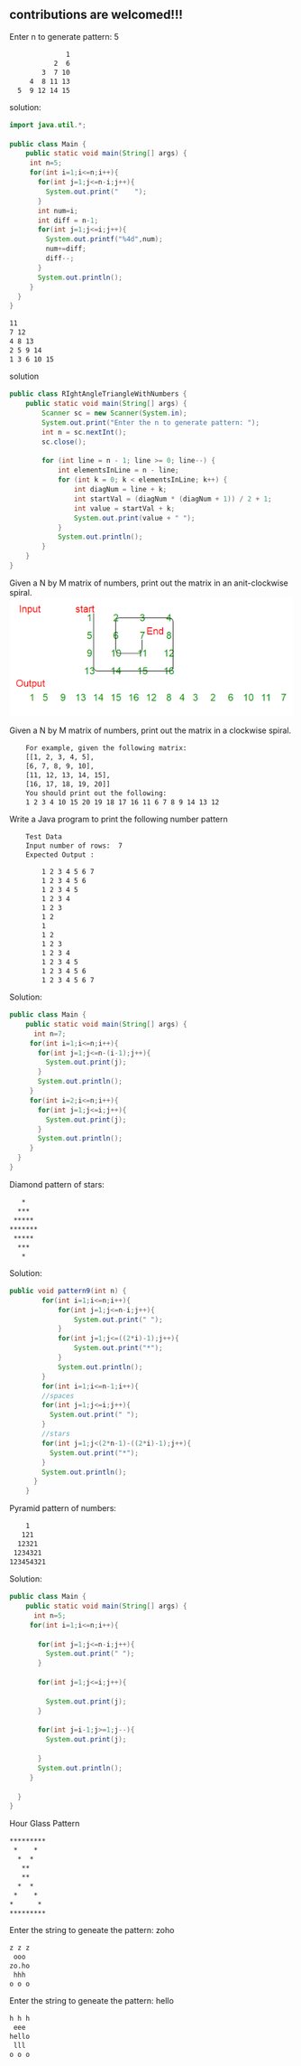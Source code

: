 ## contributions are welcomed!!!
Enter n to generate pattern: 5
```
              1
           2  6
        3  7 10
     4  8 11 13
  5  9 12 14 15
```
solution:
```java
import java.util.*;

public class Main {
    public static void main(String[] args) {
     int n=5;
     for(int i=1;i<=n;i++){
       for(int j=1;j<=n-i;j++){
         System.out.print("    ");
       }
       int num=i;
       int diff = n-1;
       for(int j=1;j<=i;j++){
         System.out.printf("%4d",num);
         num+=diff;
         diff--;
       }
       System.out.println();
     }
  }
}

```
```
11 
7 12 
4 8 13 
2 5 9 14 
1 3 6 10 15 
```
solution
```java
public class RIghtAngleTriangleWithNumbers {
    public static void main(String[] args) {
        Scanner sc = new Scanner(System.in);
        System.out.print("Enter the n to generate pattern: ");
        int n = sc.nextInt();
        sc.close();

        for (int line = n - 1; line >= 0; line--) {
            int elementsInLine = n - line;
            for (int k = 0; k < elementsInLine; k++) {
                int diagNum = line + k;
                int startVal = (diagNum * (diagNum + 1)) / 2 + 1;
                int value = startVal + k;   
                System.out.print(value + " ");
            }
            System.out.println();
        }
    }
}

```

Given a N by M matrix of numbers, print out the matrix in an  anit-clockwise spiral.
![matrix printin](https://github.com/Magesh-sam/zoho-patterns/blob/main/matrixprinting.png)

Given a N by M matrix of numbers, print out the matrix in a clockwise spiral.

		For example, given the following matrix:
		[[1, 2, 3, 4, 5],
		[6, 7, 8, 9, 10],
		[11, 12, 13, 14, 15],
		[16, 17, 18, 19, 20]]
		You should print out the following:
		1 2 3 4 10 15 20 19 18 17 16 11 6 7 8 9 14 13 12

Write a Java program to print the following number pattern
           
		Test Data        
		Input number of rows:  7
		Expected Output :
```
		1 2 3 4 5 6 7
		1 2 3 4 5 6
		1 2 3 4 5
		1 2 3 4
		1 2 3
		1 2 
		1 
		1 2
		1 2 3 
		1 2 3 4 
		1 2 3 4 5
		1 2 3 4 5 6
		1 2 3 4 5 6 7
```
Solution:
```java
public class Main {
    public static void main(String[] args) {
      int n=7;
     for(int i=1;i<=n;i++){
       for(int j=1;j<=n-(i-1);j++){
         System.out.print(j);
       }
       System.out.println();
     }
     for(int i=2;i<=n;i++){
       for(int j=1;j<=i;j++){
         System.out.print(j);
       }
       System.out.println();
     }
  }
}
```
Diamond pattern of stars:
```
   *
  ***
 *****
*******
 *****
  ***
   *
```
Solution:
```java
public void pattern9(int n) {
        for(int i=1;i<=n;i++){
            for(int j=1;j<=n-i;j++){
                System.out.print(" ");
            }
            for(int j=1;j<=((2*i)-1);j++){
                System.out.print("*");
            }
            System.out.println();
        }
        for(int i=1;i<=n-1;i++){
        //spaces
        for(int j=1;j<=i;j++){
          System.out.print(" ");
        }
        //stars
        for(int j=1;j<(2*n-1)-((2*i)-1);j++){
          System.out.print("*");
        }
        System.out.println();
      }
    }
```

Pyramid pattern of numbers:
```
    1
   121
  12321
 1234321
123454321
```
Solution:
```java
public class Main {
    public static void main(String[] args) {
      int n=5;
     for(int i=1;i<=n;i++){
       
       for(int j=1;j<=n-i;j++){
         System.out.print(" ");
       }
       
       for(int j=1;j<=i;j++){
         
         System.out.print(j);
       }
       
       for(int j=i-1;j>=1;j--){
         System.out.print(j);
         
       }
       System.out.println();
     }
     
  }
}
```

Hour Glass Pattern
```
*********
 *    *  
  *  *   
   **    
   **    
  *  *   
 *    *  
*      * 
*********
```

Enter the string to geneate the pattern: zoho
```
z z z
 ooo 
zo.ho
 hhh 
o o o
```

Enter the string to geneate the pattern: hello
```
h h h
 eee 
hello
 lll 
o o o
```




